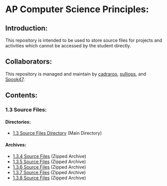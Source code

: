 <!--- Start --->
# AP Computer Science Principles:
<!--- Introduction Section --->
## Introduction:
This repository is intended to be used to store source files for projects and activities which cannot be accessed by the student directly.
<!--- End Introduction Section --->
<!--- Collaborators Section --->
## Collaborators:
This repository is managed and maintain by <a href="https://github.com/cadraroo" target="_blank">cadraroo</a>, <a href="https://github.com/sulliops" target="_blank">sulliops</a>, and <a href="https://github.com/spook47" target="_blank">Spook47</a>.
<!--- End Collaborators Section --->
<!--- Contents Section --->
## Contents:
<!--- 1.3 Source Files Section --->
### 1.3 Source Files:
<!--- 1.3 Directories Section --->
#### Directories:
* <a href="https://github.com/JPIICatholicSchoolCS/CSP/tree/master/1.3%20Source%20Files" target="_blank">1.3 Source Files Directory</a> (Main Directory)
<!--- End 1.3 Directories Section --->
#### Archives:
<!--- 1.3 Archives Section --->
* <a href="https://github.com/JPIICatholicSchoolCS/CSP/blob/master/1.3%20Source%20Files/1_3_4_teacherSourceFiles.zip" target="_blank">1.3.4 Source Files</a> (Zipped Archive)
* <a href="https://github.com/JPIICatholicSchoolCS/CSP/blob/master/1.3%20Source%20Files/1_3_5_teacherSourceFiles.zip" target="_blank">1.3.5 Source Files</a> (Zipped Archive)
* <a href="https://github.com/JPIICatholicSchoolCS/CSP/blob/master/1.3%20Source%20Files/1_3_6_teacherSourceFiles.zip" target="_blank">1.3.6 Source Files</a> (Zipped Archive)
* <a href="https://github.com/JPIICatholicSchoolCS/CSP/blob/master/1.3%20Source%20Files/1_3_7_teacherSourceFiles.zip" target="_blank">1.3.7 Source Files</a> (Zipped Archive)
* <a href="https://github.com/JPIICatholicSchoolCS/CSP/blob/master/1.3%20Source%20Files/1_3_8_teacherSourceFiles.zip" target="_blank">1.3.8 Source Files</a> (Zipped Archive)
<!--- End 1.3 Archives Section --->
<!--- End 1.3 Source Files Section --->
<!--- End Contents Section --->
<!--- End --->
